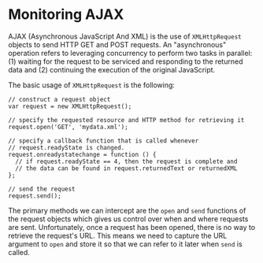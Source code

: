# Monitoring AJAX

AJAX (Asynchronous JavaScript And XML) is the use of `XMLHttpRequest` objects
to send HTTP GET and POST requests. An "asynchronous" operation refers to
leveraging concurrency to perform two tasks in parallel: (1) waiting for the
request to be serviced and responding to the returned data and (2) continuing
the execution of the original JavaScript.

The basic usage of `XMLHttpRequest` is the following:

    // construct a request object
    var request = new XMLHttpRequest();

    // specify the requested resource and HTTP method for retrieving it
    request.open('GET', 'mydata.xml');

    // specify a callback function that is called whenever
    // request.readyState is changed.
    request.onreadystatechange = function () {
      // if request.readyState == 4, then the request is complete and
      // the data can be found in request.returnedText or returnedXML
    };

    // send the request
    request.send();

The primary methods we can intercept are the `open` and `send` functions of
the request objects which gives us control over when and where requests
are sent. Unfortunately, once a request has been opened, there is
no way to retrieve the request's URL. This means we need to capture the URL
argument to `open` and store it so that we can refer to it later when `send`
is called.
